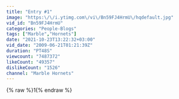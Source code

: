```yaml
---
title: "Entry #1"
image: "https:\/\/i.ytimg.com\/vi\/Bn59FJ4HrmU\/hqdefault.jpg"
vid_id: "Bn59FJ4HrmU"
categories: "People-Blogs"
tags: ["Marble","Hornets"]
date: "2021-10-23T13:22:32+03:00"
vid_date: "2009-06-21T01:21:39Z"
duration: "PT48S"
viewcount: "7487372"
likeCount: "49357"
dislikeCount: "1526"
channel: "Marble Hornets"
---
```

{% raw %}1{% endraw %}
